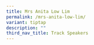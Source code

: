 ```yaml
---
title: Mrs Anita Low Lim
permalink: /mrs-anita-low-lim/
variant: tiptap
description: ""
third_nav_title: Track Speakers
---
```

